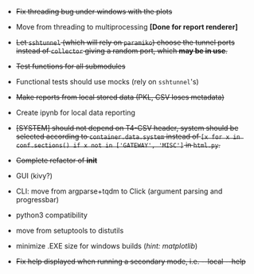- <s>Fix threading bug under windows with the plots</s>

- Move from threading to multiprocessing **[Done for report renderer]**

- <s>Let `sshtunnel` (which will rely on `paramiko`) choose the tunnel ports
instead of `collector` giving a random port, which **may be in use**.</s>

- <s>Test functions for all submodules</s>

- Functional tests should use mocks (rely on `sshtunnel`'s)

- <s>Make reports from local stored data (PKL, CSV loses metadata)</s>

- Create ipynb for local data reporting

- <s>[SYSTEM] should not depend on T4-CSV header, system should be selected
according to `container.data.system` instead of
`[x for x in conf.sections() if x not in ['GATEWAY', 'MISC']` in `html.py`.</s>

- <s>Complete refactor of __init__</s>

- GUI (kivy?)

- CLI: move from argparse+tqdm to Click (argument parsing and progressbar)

- python3 compatibility

- move from setuptools to distutils

- minimize .EXE size for windows builds (*hint: matplotlib*)

- <s>Fix help displayed when running a secondary mode, i.e. --local --help</s>